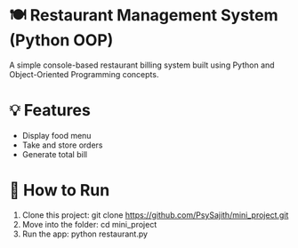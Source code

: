 # 🍽️ Restaurant Management System (Python OOP)

A simple console-based restaurant billing system built using Python and Object-Oriented Programming concepts.

# 💡 Features
- Display food menu
- Take and store orders
- Generate total bill

# 🏃 How to Run
1. Clone this project:
   git clone https://github.com/PsySajith/mini_project.git
2. Move into the folder:
   cd mini_project
3. Run the app:
   python restaurant.py

